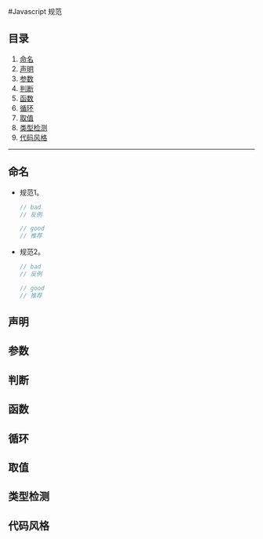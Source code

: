 #Javascript 规范
## <a name="table-of-contents">目录</a>

  1. [命名](#name)
  1. [声明](#declaration)
  1. [参数](#arguments)
  1. [判断](#judge)
  1. [函数](#function)
  1. [循环](#loop)
  1. [取值](#get)
  1. [类型检测](#typeCheck)
  1. [代码风格](#style)
---

## <a name="name">命名</a>
- 规范1。
    ```javascript
    // bad
    // 反例

    // good
    // 推荐
    ```
- 规范2。
    ```javascript
    // bad
    // 反例

    // good
    // 推荐
    ```
## <a name="declaration">声明</a>
## <a name="arguments">参数</a>
## <a name="judge">判断</a>
## <a name="function">函数</a>
## <a name="loop">循环</a>
## <a name="get">取值</a>
## <a name="typeCheck">类型检测</a>
## <a name="style">代码风格</a>